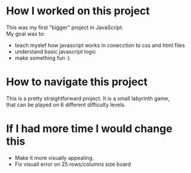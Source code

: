 # How I worked on this project  <br />
  This was my first "bigger"  project in JavaScript. <br />
  My goal was to: <br />
  - teach myslef how javascript works in conecction to css and html files
  - understand basic javascript logic
  - make something fun :)

 # How to navigate this project <br />
 This is a pretty straightforward project. It is a small labyrinth game, <br />
 that can be played on 6 different difficulty levels. <br />

 # If I had more time I would change this <br />
 - Make it more visually appealing.  
 - Fix visuall error on 25 rows/columns size board
